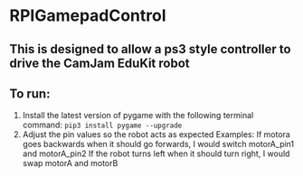# RPIGamepadControl

## This is designed to allow a ps3 style controller to drive the CamJam EduKit robot

## To run:
1. Install the latest version of pygame with the following terminal command:
```pip3 install pygame --upgrade```
2. Adjust the pin values so the robot acts as expected
Examples:
If motora goes backwards when it should go forwards, I would switch motorA_pin1 and motorA_pin2
If the robot turns left when it should turn right, I would swap motorA and motorB
